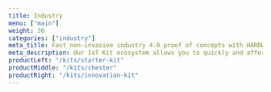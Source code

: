 ```yaml
---
title: Industry
menu: ["main"]
weight: 30
categories: ["industry"]
meta_title: Fast non-invasive industry 4.0 proof of concepts with HARDWARIO
meta_description: Our IoT Kit ecosystem allows you to quickly and affordably realise Industry 4.0 pilot projects in areas of predictive maintenance, production monitoring or work environment comfort monitoring.
productLeft: "/kits/starter-kit"
productMiddle: "/kits/chester"
productRight: "/kits/innovation-kit"
---
```

